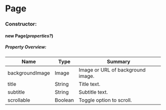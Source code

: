 # Page

### Constructor:

#### new **Page(_properties?_)**

##### Property Overview:

| Name            | Type    | Summary                           |
| --------------- | ------- | --------------------------------- |
| backgroundImage | Image   | Image or URL of background image. |
| title           | String  | Title text.                       |
| subtitle        | String  | Subtitle text.                    |
| scrollable      | Boolean | Toggle option to scroll.          |
